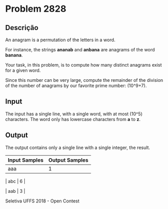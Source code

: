 # Problem 2828

Descrição
----------

An anagram is a permutation of the letters in a word.  

For instance, the strings **ananab** and **anbana** are anagrams of the word **banana**.

Your task, in this problem, is to compute how many distinct anagrams exist for a given word.

Since this number can be very large, compute the remainder of the division of the number of anagrams by our favorite prime number: \(10^9+7\).

Input
-----

The input has a single line, with a single word, with at most \(10^5\) characters. The word only has lowercase characters from **a** to **z**.

Output
------

The output contains only a single line with a single integer, the result.


| Input Samples | Output Samples |
| --- | --- |
| aaa | 1 |

| abc | 6 |

| aab | 3 |

Seletiva UFFS 2018 - Open Contest

